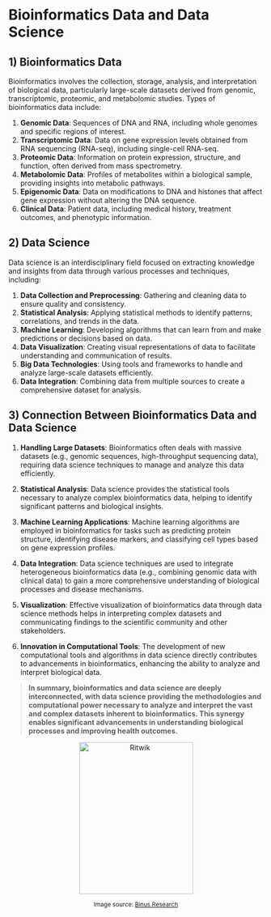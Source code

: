 # Bioinformatics Data and Data Science

## 1) Bioinformatics Data
Bioinformatics involves the collection, storage, analysis, and interpretation of biological data, particularly large-scale datasets derived from genomic, transcriptomic, proteomic, and metabolomic studies. Types of bioinformatics data include:

1. **Genomic Data**: Sequences of DNA and RNA, including whole genomes and specific regions of interest.
2. **Transcriptomic Data**: Data on gene expression levels obtained from RNA sequencing (RNA-seq), including single-cell RNA-seq.
3. **Proteomic Data**: Information on protein expression, structure, and function, often derived from mass spectrometry.
4. **Metabolomic Data**: Profiles of metabolites within a biological sample, providing insights into metabolic pathways.
5. **Epigenomic Data**: Data on modifications to DNA and histones that affect gene expression without altering the DNA sequence.
6. **Clinical Data**: Patient data, including medical history, treatment outcomes, and phenotypic information.

## 2) Data Science
Data science is an interdisciplinary field focused on extracting knowledge and insights from data through various processes and techniques, including:

1. **Data Collection and Preprocessing**: Gathering and cleaning data to ensure quality and consistency.
2. **Statistical Analysis**: Applying statistical methods to identify patterns, correlations, and trends in the data.
3. **Machine Learning**: Developing algorithms that can learn from and make predictions or decisions based on data.
4. **Data Visualization**: Creating visual representations of data to facilitate understanding and communication of results.
5. **Big Data Technologies**: Using tools and frameworks to handle and analyze large-scale datasets efficiently.
6. **Data Integration**: Combining data from multiple sources to create a comprehensive dataset for analysis.

## 3) Connection Between Bioinformatics Data and Data Science

1. **Handling Large Datasets**: Bioinformatics often deals with massive datasets (e.g., genomic sequences, high-throughput sequencing data), requiring data science techniques to manage and analyze this data efficiently.

2. **Statistical Analysis**: Data science provides the statistical tools necessary to analyze complex bioinformatics data, helping to identify significant patterns and biological insights.

3. **Machine Learning Applications**: Machine learning algorithms are employed in bioinformatics for tasks such as predicting protein structure, identifying disease markers, and classifying cell types based on gene expression profiles.

4. **Data Integration**: Data science techniques are used to integrate heterogeneous bioinformatics data (e.g., combining genomic data with clinical data) to gain a more comprehensive understanding of biological processes and disease mechanisms.

5. **Visualization**: Effective visualization of bioinformatics data through data science methods helps in interpreting complex datasets and communicating findings to the scientific community and other stakeholders.

6. **Innovation in Computational Tools**: The development of new computational tools and algorithms in data science directly contributes to advancements in bioinformatics, enhancing the ability to analyze and interpret biological data.

> **In summary, bioinformatics and data science are deeply interconnected, with data science providing the methodologies and computational power necessary to analyze and interpret the vast and complex datasets inherent to bioinformatics. This synergy enables significant advancements in understanding biological processes and improving health outcomes.**

<div align="center">
    <img src="https://research.binus.ac.id/bdsrc/wp-content/uploads/sites/5/2022/10/Gambar-1-480x479.png" height="300" alt="Ritwik" width="225">
</div>

<p align="center"><small>Image source: <a href="https://research.binus.ac.id/bdsrc/wp-content/uploads/sites/5/2022/10/Gambar-1.png">Binus Research</a></small></p>
